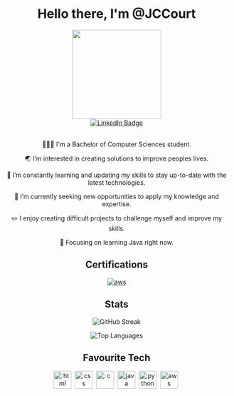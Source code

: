 <div id="header" align="center">
  <h1>Hello there, I'm @JCCourt</h1>
  <img src="https://github.com/JCCourt/JCCourt/assets/156492869/edf52a3f-c2ca-434a-b1c0-7360854f5737" width="200" />

  <div id="badges">
  <a href="https://www.linkedin.com/in/jack-courtenay/">
    <img src="https://img.shields.io/badge/LinkedIn-blue?style=for-the-badge&logo=linkedin&logoColor=white" alt="LinkedIn Badge"/>
  </a>

</div><br>
  <p>👨🏻‍💻 I'm a Bachelor of Computer Sciences student. </p>
  <p>🌏 I’m interested in creating solutions to improve peoples lives. </p>
  <p>🌱 I’m constantly learning and updating my skills to stay up-to-date with the latest technologies. </p>
  <p>💼 I’m currently seeking new opportunities to apply my knowledge and expertise. </p>
  <p>✏️ I enjoy creating difficult projects to challenge myself and improve my skills.</p>
  <p>📝 Focusing on learning Java right now. </p>
</div>

<div id="certifications" align="center">
  <h2>Certifications</h2>
  <p><a href="https://www.credly.com/badges/4317695a-ad92-44cf-b3b6-9566d3f356de/public_url"> 
  <img src="https://github.com/JCCourt/JCCourt/assets/156492869/ffe0a660-66f2-46d5-8dd8-c951221f9111" alt="aws">
  </a></p>

</div>

<div id="stats" align="center">
  <h2>Stats</h2>
  <p></p><img src="https://streak-stats.demolab.com?user=[JCCourt]&theme=transparent&fire=EB5454" alt="GitHub Streak"/></p>
  <p><img src="https://github-readme-stats.vercel.app/api/top-langs/?username=JCCourt&layout=compact&theme=vision-friendly-dark" alt="Top Languages"/></p>
</div>

<div id="favourite tech" align="center">
  <h2>Favourite Tech</h2>
  <img src="https://cdn.jsdelivr.net/gh/devicons/devicon/icons/html5/html5-original.svg" title="HTML" alt="html" width="40" height="40"/>&nbsp;
  <img src="https://cdn.jsdelivr.net/gh/devicons/devicon/icons/css3/css3-original.svg" title="CSS" alt="css" width="40" height="40"/>&nbsp;
  <img src="https://cdn.jsdelivr.net/gh/devicons/devicon/icons/c/c-original.svg" title="C" alt="c" width="40" height="40"/>&nbsp;
  <img src="https://cdn.jsdelivr.net/gh/devicons/devicon/icons/java/java-original.svg" title="JAVA" alt="java" width="40" height="40"/>&nbsp;
  <img src="https://cdn.jsdelivr.net/gh/devicons/devicon/icons/python/python-original.svg" title="Python" alt="python" width="40" height="40"/>&nbsp;          
  <img src="https://cdn.jsdelivr.net/gh/devicons/devicon/icons/amazonwebservices/amazonwebservices-original.svg" title="AWS" alt="aws" width="40" height="40"/>&nbsp;
  <div>
